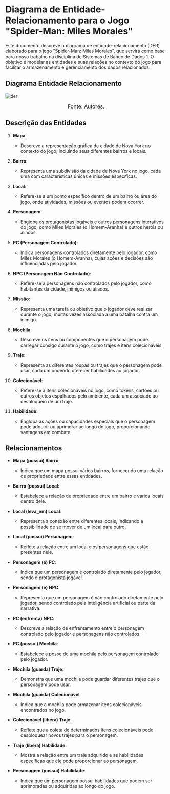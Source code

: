 # Diagrama de Entidade-Relacionamento para o Jogo "Spider-Man: Miles Morales"
Este documento descreve o diagrama de entidade-relacionamento (DER) elaborado para o jogo "Spider-Man: Miles Morales", que servirá como base para nosso trabalho na disciplina de Sistemas de Banco de Dados 1. O objetivo é modelar as entidades e suas relações no contexto do jogo para facilitar o armazenamento e gerenciamento dos dados relacionados.

## Diagrama Entidade Relacionamento
![der](https://raw.githubusercontent.com/SBD1/2023.2-Spider-Man-Miles-Morales/main/docs/imagens/DER-SPIDER-MAN.drawio.png)
<font size="3"><p style="text-align: center">Fonte: Autores.</p></font>

## Descrição das Entidades

1. **Mapa**:
   - Descreve a representação gráfica da cidade de Nova York no contexto do jogo, incluindo seus diferentes bairros e locais.

2. **Bairro**:
   - Representa uma subdivisão da cidade de Nova York no jogo, cada uma com características únicas e missões específicas.

3. **Local**:
   - Refere-se a um ponto específico dentro de um bairro ou área do jogo, onde atividades, missões ou eventos podem ocorrer.

4. **Personagem**:
   - Engloba os protagonistas jogáveis e outros personagens interativos do jogo, como Miles Morales (o Homem-Aranha) e outros heróis ou aliados.

5. **PC (Personagem Controlado)**:
   - Indica personagens controlados diretamente pelo jogador, como Miles Morales (o Homem-Aranha), cujas ações e decisões são influenciadas pelo jogador.

6. **NPC (Personagem Não Controlado)**:
   - Refere-se a personagens não controlados pelo jogador, como habitantes da cidade, inimigos ou aliados.

7. **Missão**:
   - Representa uma tarefa ou objetivo que o jogador deve realizar durante o jogo, muitas vezes associada a uma batalha contra um inimigo.

8. **Mochila**:
   - Descreve os itens ou componentes que o personagem pode carregar consigo durante o jogo, como trajes e itens colecionáveis.

9. **Traje**:
   - Representa as diferentes roupas ou trajes que o personagem pode usar, cada um podendo oferecer habilidades ao jogador.

10. **Colecionável**:
    - Refere-se a itens colecionáveis no jogo, como tokens, cartões ou outros objetos espalhados pelo ambiente, cada um associado ao desbloqueio de um traje.

11. **Habilidade**:
    - Engloba as ações ou capacidades especiais que o personagem pode adquirir ou aprimorar ao longo do jogo, proporcionando vantagens em combate.

## Relacionamentos

- **Mapa (possui) Bairro**:
  - Indica que um mapa possui vários bairros, fornecendo uma relação de propriedade entre essas entidades.

- **Bairro (possui) Local**:
  - Estabelece a relação de propriedade entre um bairro e vários locais dentro dele.

- **Local (leva_em) Local**:
  - Representa a conexão entre diferentes locais, indicando a possibilidade de se mover de um local para outro.

- **Local (possui) Personagem**:
  - Reflete a relação entre um local e os personagens que estão presentes nele.

- **Personagem (é) PC**:
  - Indica que um personagem é controlado diretamente pelo jogador, sendo o protagonista jogável.

- **Personagem (é) NPC**:
  - Representa que um personagem é não controlado diretamente pelo jogador, sendo controlado pela inteligência artificial ou parte da narrativa.

- **PC (enfrenta) NPC**:
  - Descreve a relação de enfrentamento entre o personagem controlado pelo jogador e personagens não controlados.

- **PC (possui) Mochila**:
  - Estabelece a posse de uma mochila pelo personagem controlado pelo jogador.

- **Mochila (guarda) Traje**:
  - Demonstra que uma mochila pode guardar diferentes trajes que o personagem pode usar.

- **Mochila (guarda) Colecionável**:
  - Indica que a mochila pode armazenar itens colecionáveis encontrados no jogo.

- **Colecionável (libera) Traje**:
  - Reflete que a coleta de determinados itens colecionáveis pode desbloquear novos trajes para o personagem.

- **Traje (libera) Habilidade**:
  - Mostra a relação entre um traje adquirido e as habilidades específicas que ele pode proporcionar ao personagem.

- **Personagem (possui) Habilidade**:
  - Indica que um personagem possui habilidades que podem ser aprimoradas ou adquiridas ao longo do jogo.

    
